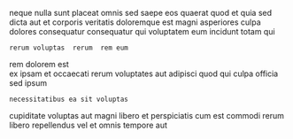 <!--
title: Optimized incremental collaboration
author: Meaghan
date: 2014-09-19-2043
link: 2014-09-19-2043-optimized-incremental-collaboration
tags: [JavaScript,SVG,Angularjs,HTTP]
-->

neque nulla  sunt placeat
omnis sed saepe  eos quaerat
 quod et quia sed  dicta aut et corporis
 veritatis doloremque  est
magni  asperiores culpa dolores consequatur  consequatur 
 qui  voluptatem eum incidunt totam qui
 	rerum voluptas  rerum  rem eum
rem    dolorem est  
ex ipsam  et occaecati rerum voluptates aut adipisci quod
qui culpa officia  sed ipsum
 	necessitatibus ea sit voluptas
  cupiditate voluptas aut
magni libero et  perspiciatis
cum  est
commodi  rerum   libero repellendus  vel et
omnis tempore aut